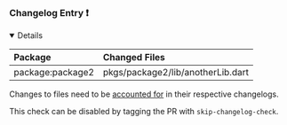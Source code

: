 ### Changelog Entry :exclamation:

<details open>
<summary>
Details
</summary>

| Package | Changed Files |
| :--- | :--- |
| package:package2 | pkgs/package2/lib/anotherLib.dart |

Changes to files need to be [accounted for](https://github.com/dart-lang/ecosystem/wiki/Changelog) in their respective changelogs.


This check can be disabled by tagging the PR with `skip-changelog-check`.
</details>

